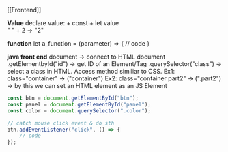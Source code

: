 [[Frontend]]

**Value**
declare value:
	+ const
	+ let
value  
	" " + 2 -> "2"


**function**
let a_function = (parameter) => {
	// code
}


**java front end**
document -> connect to HTML document
.getElementbyId("id") -> get ID of an Element/Tag
.querySelector("class") -> select a class in HTML. Access method similiar to CSS. 
	Ex1: class="container" -> ("container")
	Ex2: class="container part2" -> (".part2")
-> by this we can set an HTML element as an JS Element
```js
const btn = document.getElementById("btn");
const panel = document.getElementById("panel");
const color = document.querySelector(".color");

// catch mouse click event & do sth
btn.addEventListener("click", () => {
	// code
});
```


